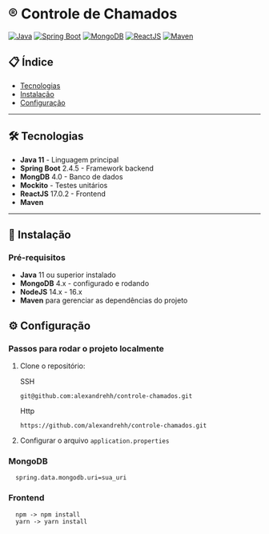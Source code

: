 # :registered: Controle de Chamados

[![Java](https://img.shields.io/badge/Java-11+-orange?logo=openjdk)](https://openjdk.org/)
[![Spring Boot](https://img.shields.io/badge/Spring_Boot-2.7.13-green?logo=spring)](https://spring.io/projects/spring-boot)
[![MongoDB](https://img.shields.io/badge/MongoDB-4.0-blue?logo=mongodb)](https://www.mongodb.com/)
[![ReactJS](https://img.shields.io/badge/React-17.0.2-61DAFB?logo=react&logoColor=white)](https://react.dev/)
[![Maven](https://img.shields.io/badge/Maven-3.x+-red?logo=apachemaven)](https://maven.apache.org/)

## 📋 Índice

- [Tecnologias](#tecnologias)
- [Instalação](#instalação)
- [Configuração](#configuração)

---

## 🛠 Tecnologias

- **Java 11** - Linguagem principal
- **Spring Boot** 2.4.5 - Framework backend
- **MongDB** 4.0 - Banco de dados
- **Mockito** - Testes unitários
- **ReactJS** 17.0.2 - Frontend
- **Maven**
  
---

## 🔨 Instalação

### Pré-requisitos

- **Java** 11 ou superior instalado
- **MongoDB** 4.x - configurado e rodando
- **NodeJS** 14.x - 16.x
- **Maven** para gerenciar as dependências do projeto

## ⚙️ Configuração

### Passos para rodar o projeto localmente

1. Clone o repositório:

   SSH
    ```
    git@github.com:alexandrehh/controle-chamados.git
    ```
   Http
    ```
    https://github.com/alexandrehh/controle-chamados.git
    ```

2. Configurar o arquivo `application.properties`

### MongoDB

   ```
     spring.data.mongodb.uri=sua_uri
   ```

### Frontend

   ```
     npm -> npm install
     yarn -> yarn install
   ```
